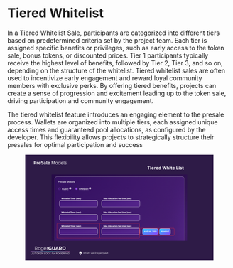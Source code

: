 # Tiered Whitelist

In a Tiered Whitelist Sale, participants are categorized into different tiers based on predetermined criteria set by the project team. Each tier is assigned specific benefits or privileges, such as early access to the token sale, bonus tokens, or discounted prices. Tier 1 participants typically receive the highest level of benefits, followed by Tier 2, Tier 3, and so on, depending on the structure of the whitelist. Tiered whitelist sales are often used to incentivize early engagement and reward loyal community members with exclusive perks. By offering tiered benefits, projects can create a sense of progression and excitement leading up to the token sale, driving participation and community engagement.

The tiered whitelist feature introduces an engaging element to the presale process. Wallets are organized into multiple tiers, each assigned unique access times and guaranteed pool allocations, as configured by the developer. This flexibility allows projects to strategically structure their presales for optimal participation and success

<figure><img src="../../.gitbook/assets/2 (2).png" alt=""><figcaption></figcaption></figure>
